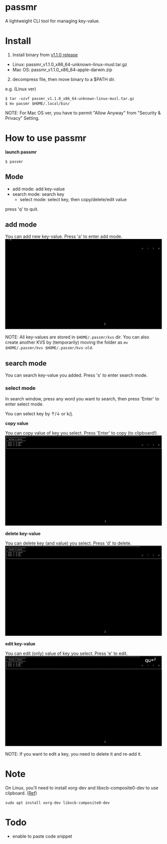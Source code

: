 # passmr
A lightweight CLI tool for managing key-value.

# Install
1. Install binary from [v1.1.0 release](https://github.com/harperfu6/passmr/releases/tag/v1.1.0)
- Linux: passmr_v1.1.0_x86_64-unknown-linux-musl.tar.gz
- Mac OS: passmr_v1.1.0_x86_64-apple-darwin.zip
2. decompress file, then move binary to a $PATH dir.

e.g. (Linux ver)
```
$ tar -xzvf passmr_v1.1.0_x86_64-unknown-linux-musl.tar.gz
$ mv passmr $HOME/.local/bin/
```

NOTE: For Mac OS ver, you have to permit "Allow Anyway" from "Security & Privacy" Setting.

# How to use passmr

**launch passmr**
```
$ passmr
```

## Mode
- add mode: add key-value
- search mode: search key
	- select mode: select key, then copy/delete/edit value

press 'q' to quit.

## add mode
You can add new key-value. Press 'a' to enter add mode.
![](https://github.com/harperfu6/passmr/blob/main/gif/passmr_add_key.gif)

NOTE: All key-values are stored in `$HOME/.passmr/kvs` dir.
You can also create another KVS by (temporarily) moving the folder as `mv $HOME/.passmr/kvs $HOME/.passmr/kvs-old`.

## search mode
You can search key-value you added. Press 's' to enter search mode.

### select mode
In search window, press any word you want to search, then press 'Enter' to enter select mode.

You can select key by ↑/↓ or k/j.

**copy value**

You can copy value of key you select. Press 'Enter' to copy (to clipboard!).
![](https://github.com/harperfu6/passmr/blob/main/gif/passmr_copy_value.gif)

**delete key-value**

You can delete key (and value) you select. Press 'd' to delete.
![](https://github.com/harperfu6/passmr/blob/main/gif/passmr_delete_key.gif)

**edit key-value**

You can edit (only) value of key you select.  Press 'e' to edit.
![](https://github.com/harperfu6/passmr/blob/main/gif/passmr_edit_value.gif)

NOTE: If you want to edit a key, you need to delete it and re-add it.

# Note
On Linux, you'll need to install xorg-dev and libxcb-composite0-dev to use clipboard. ([Ref](https://github.com/allie-wake-up/cli-clipboard))
```
sudo apt install xorg-dev libxcb-composite0-dev
```

# Todo
- enable to paste code snippet
